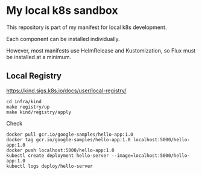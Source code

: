 # My local k8s sandbox

This repository is part of my manifest for local k8s development.

Each component can be installed individually.

However, most manifests use HelmRelease and Kustomization,
so Flux must be installed at a minimum.

## Local Registry

https://kind.sigs.k8s.io/docs/user/local-registry/

```
cd infra/kind
make registry/up
make kind/registry/apply
```

Check

```
docker pull gcr.io/google-samples/hello-app:1.0
docker tag gcr.io/google-samples/hello-app:1.0 localhost:5000/hello-app:1.0
docker push localhost:5000/hello-app:1.0
kubectl create deployment hello-server --image=localhost:5000/hello-app:1.0
kubectl logs deploy/hello-server
```

